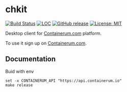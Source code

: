 # chkit
[![Build Status](https://travis-ci.org/containerum/chkit.svg?branch=master)](https://travis-ci.org/containerum/chkit) [![LOC](https://tokei.rs/b1/github/containerum/chkit)](https://github.com/Aaronepower/tokei) [![GitHub release](https://img.shields.io/github/release/containerum/chkit.svg)](https://github.com/containerum/chkit) [![License: MIT](https://img.shields.io/badge/License-MIT-yellow.svg)](https://opensource.org/licenses/MIT)

Desktop client for [Containerum.com](https://containerum.com) platform.

To use it sign up on [Containerum.com](https://containerum.com).

## Documentation

Buid with env
```fish
set -x CONTAINERUM_API "https://api.containerum.io"
make release
```
